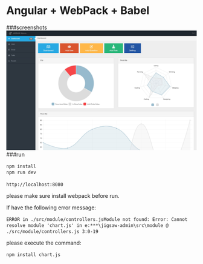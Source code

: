 # Angular + WebPack + Babel
###screenshots
![](screenshots.png)
###run
```
npm install
npm run dev

http://localhost:8080
```
please make sure install webpack before run.


If have the following error message:
```
ERROR in ./src/module/controllers.jsModule not found: Error: Cannot resolve module 'chart.js' in e:***\jigsaw-admin\src\module @ ./src/module/controllers.js 3:0-19
```
please execute the command:
```
npm install chart.js
```
